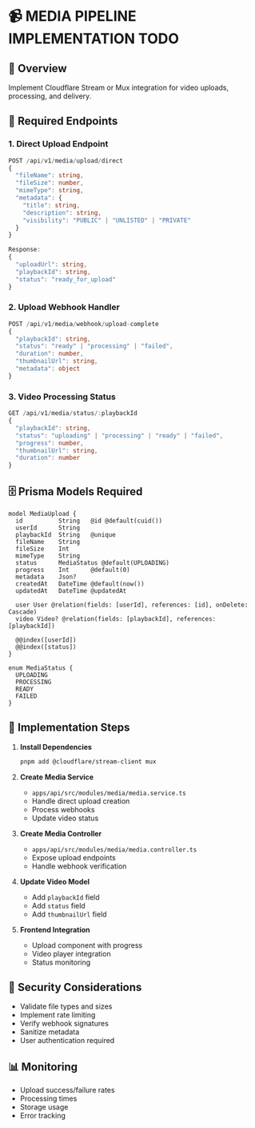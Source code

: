 # 📹 MEDIA PIPELINE IMPLEMENTATION TODO

## 🎯 Overview
Implement Cloudflare Stream or Mux integration for video uploads, processing, and delivery.

## 🔧 Required Endpoints

### 1. Direct Upload Endpoint
```typescript
POST /api/v1/media/upload/direct
{
  "fileName": string,
  "fileSize": number,
  "mimeType": string,
  "metadata": {
    "title": string,
    "description": string,
    "visibility": "PUBLIC" | "UNLISTED" | "PRIVATE"
  }
}

Response:
{
  "uploadUrl": string,
  "playbackId": string,
  "status": "ready_for_upload"
}
```

### 2. Upload Webhook Handler
```typescript
POST /api/v1/media/webhook/upload-complete
{
  "playbackId": string,
  "status": "ready" | "processing" | "failed",
  "duration": number,
  "thumbnailUrl": string,
  "metadata": object
}
```

### 3. Video Processing Status
```typescript
GET /api/v1/media/status/:playbackId
{
  "playbackId": string,
  "status": "uploading" | "processing" | "ready" | "failed",
  "progress": number,
  "thumbnailUrl": string,
  "duration": number
}
```

## 🗄️ Prisma Models Required

```prisma
model MediaUpload {
  id          String   @id @default(cuid())
  userId      String
  playbackId  String   @unique
  fileName    String
  fileSize    Int
  mimeType    String
  status      MediaStatus @default(UPLOADING)
  progress    Int      @default(0)
  metadata    Json?
  createdAt   DateTime @default(now())
  updatedAt   DateTime @updatedAt

  user User @relation(fields: [userId], references: [id], onDelete: Cascade)
  video Video? @relation(fields: [playbackId], references: [playbackId])

  @@index([userId])
  @@index([status])
}

enum MediaStatus {
  UPLOADING
  PROCESSING
  READY
  FAILED
}
```

## 🚀 Implementation Steps

1. **Install Dependencies**
   ```bash
   pnpm add @cloudflare/stream-client mux
   ```

2. **Create Media Service**
   - `apps/api/src/modules/media/media.service.ts`
   - Handle direct upload creation
   - Process webhooks
   - Update video status

3. **Create Media Controller**
   - `apps/api/src/modules/media/media.controller.ts`
   - Expose upload endpoints
   - Handle webhook verification

4. **Update Video Model**
   - Add `playbackId` field
   - Add `status` field
   - Add `thumbnailUrl` field

5. **Frontend Integration**
   - Upload component with progress
   - Video player integration
   - Status monitoring

## 🔐 Security Considerations

- Validate file types and sizes
- Implement rate limiting
- Verify webhook signatures
- Sanitize metadata
- User authentication required

## 📊 Monitoring

- Upload success/failure rates
- Processing times
- Storage usage
- Error tracking
